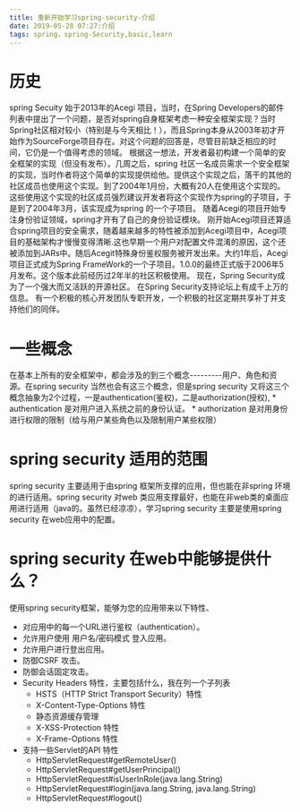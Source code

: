 ```yaml
---
title: 重新开始学习spring-security-介绍
date: 2019-05-28 07:27:介绍
tags: spring，spring-Security,basic,learn
---
```

# 历史
spring Secuity 始于2013年的Acegi 项目，当时，在Spring Developers的邮件列表中提出了一个问题，是否对spring自身框架考虑一种安全框架实现？当时Spring社区相对较小（特别是与今天相比！），而且Spring本身从2003年初才开始作为SourceForge项目存在。对这个问题的回答是，尽管目前缺乏相应的时间，它仍是一个值得考虑的领域。
根据这一想法，开发者最初构建一个简单的安全框架的实现（但没有发布）。几周之后，spring 社区一名成员需求一个安全框架的实现，当时作者将这个简单的实现提供给他。提供这个实现之后，落干的其他的社区成员也使用这个实现。到了2004年1月份，大概有20人在使用这个实现的。这些使用这个实现的社区成员强烈建议开发者将这个实现作为spring的子项目，于是到了2004年3月，该实现成为spring 的一个子项目。
随着Acegi的项目开始专注身份验证领域，spring才开有了自己的身份验证模块。
刚开始Acegi项目还算适合spring项目的安全需求，随着越来越多的特性被添加到Acegi项目中，Acegi项目的基础架构才慢慢变得清晰.这也早期一个用户对配置文件混淆的原因，这个还被添加到JARs中。随后Acegit特殊身份鉴权服务被开发出来。大约1年后，Acegi项目正式成为Spring FrameWork的一个子项目。1.0.0的最终正式版于2006年5月发布。这个版本此前经历过2年半的社区积极使用。
现在，Spring Security成为了一个强大而又活跃的开源社区。 在Spring Security支持论坛上有成千上万的信息。 有一个积极的核心开发团队专职开发，一个积极的社区定期共享补丁并支持他们的同伴。
# 一些概念
在基本上所有的安全框架中，都会涉及的到三个概念---------用户、角色和资源。在spring security 当然也会有这三个概念，但是spring security 又将这三个概念抽象为2个过程，一是authentication(鉴权)，二是authorization(授权),
    * authentication 是对用户进入系统之前的身份认证。
    * authorization 是对用身份进行权限的限制（给与用户某些角色以及限制用户某些权限）
# spring security 适用的范围
spring security 主要适用于由spring 框架所支撑的应用，但也能在非spring 环境的进行适用。spring security 对web 类应用支撑最好，也能在非web类的桌面应用进行适用（java的。虽然已经凉凉），学习spring security 主要是使用spring security 在web应用中的配置。
# spring security 在web中能够提供什么？
使用spring security框架，能够为您的应用带来以下特性、
 * 对应用中的每一个URL进行鉴权（authentication）。 
 * 允许用户使用 用户名/密码模式 登入应用。
 * 允许用户进行登出应用。
 * 防御CSRF 攻击。
 * 防御会话固定攻击。
 * Security Headers 特性，主要包括什么，我在列一个子列表
    + HSTS（HTTP Strict Transport Security）特性
    + X-Content-Type-Options 特性
    + 静态资源缓存管理
    + X-XSS-Protection 特性
    + X-Frame-Options 特性
 * 支持一些Servlet的API 特性
    + HttpServletRequest#getRemoteUser()
    + HttpServletRequest#getUserPrincipal()
    + HttpServletRequest#isUserInRole(java.lang.String)
    + HttpServletRequest#login(java.lang.String, java.lang.String)
    + HttpServletRequest#logout()
